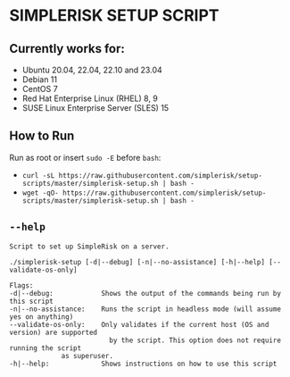 # SIMPLERISK SETUP SCRIPT

## Currently works for:
- Ubuntu 20.04, 22.04, 22.10 and 23.04
- Debian 11
- CentOS 7
- Red Hat Enterprise Linux (RHEL) 8, 9
- SUSE Linux Enterprise Server (SLES) 15

## How to Run
Run as root or insert `sudo -E` before `bash`:
- `curl -sL https://raw.githubusercontent.com/simplerisk/setup-scripts/master/simplerisk-setup.sh | bash -`
- `wget -qO- https://raw.githubusercontent.com/simplerisk/setup-scripts/master/simplerisk-setup.sh | bash -`

## `--help`
```
Script to set up SimpleRisk on a server.

./simplerisk-setup [-d|--debug] [-n|--no-assistance] [-h|--help] [--validate-os-only]

Flags:
-d|--debug:            Shows the output of the commands being run by this script
-n|--no-assistance:    Runs the script in headless mode (will assume yes on anything)
--validate-os-only:    Only validates if the current host (OS and version) are supported
                         by the script. This option does not require running the script
			 as superuser.
-h|--help:             Shows instructions on how to use this script
```
